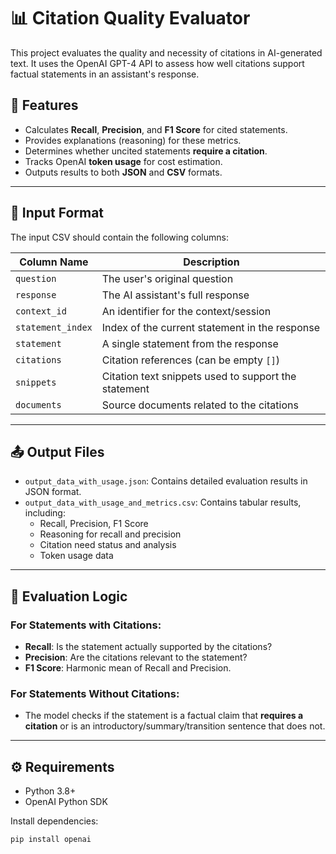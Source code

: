 # 📊 Citation Quality Evaluator

This project evaluates the quality and necessity of citations in AI-generated text. It uses the OpenAI GPT-4 API to assess how well citations support factual statements in an assistant's response.

## 🚀 Features

- Calculates **Recall**, **Precision**, and **F1 Score** for cited statements.
- Provides explanations (reasoning) for these metrics.
- Determines whether uncited statements **require a citation**.
- Tracks OpenAI **token usage** for cost estimation.
- Outputs results to both **JSON** and **CSV** formats.

---

## 📂 Input Format

The input CSV should contain the following columns:

| Column Name       | Description                                                  |
|------------------|--------------------------------------------------------------|
| `question`        | The user's original question                                 |
| `response`        | The AI assistant's full response                             |
| `context_id`      | An identifier for the context/session                        |
| `statement_index` | Index of the current statement in the response               |
| `statement`       | A single statement from the response                         |
| `citations`       | Citation references (can be empty `[]`)                      |
| `snippets`        | Citation text snippets used to support the statement         |
| `documents`       | Source documents related to the citations                    |

---

## 📤 Output Files

- `output_data_with_usage.json`: Contains detailed evaluation results in JSON format.
- `output_data_with_usage_and_metrics.csv`: Contains tabular results, including:
  - Recall, Precision, F1 Score
  - Reasoning for recall and precision
  - Citation need status and analysis
  - Token usage data

---

## 🧠 Evaluation Logic

### For Statements with Citations:
- **Recall**: Is the statement actually supported by the citations?
- **Precision**: Are the citations relevant to the statement?
- **F1 Score**: Harmonic mean of Recall and Precision.

### For Statements Without Citations:
- The model checks if the statement is a factual claim that **requires a citation** or is an introductory/summary/transition sentence that does not.

---

## ⚙️ Requirements

- Python 3.8+
- OpenAI Python SDK

Install dependencies:

```bash
pip install openai
